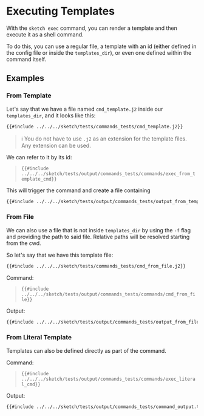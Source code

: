# Executing Templates

With the `sketch exec` command, you can render a template and then execute it as a shell command.

To do this, you can use a regular file, a template with an id (either defined in the config file or inside the `templates_dir`), or even one defined within the command itself.

## Examples

### From Template

Let's say that we have a file named `cmd_template.j2` inside our `templates_dir`, and it looks like this:

```txt
{{#include ../../../sketch/tests/commands_tests/cmd_template.j2}}
```

>ℹ️ You do not have to use `.j2` as an extension for the template files. Any extension can be used.

We can refer to it by its id:

>`{{#include ../../../sketch/tests/output/commands_tests/commands/exec_from_template_cmd}}`

This will trigger the command and create a file containing

```txt
{{#include ../../../sketch/tests/output/commands_tests/output_from_templates_dir.txt}}
```

### From File

We can also use a file that is not inside `templates_dir` by using the `-f` flag and providing the path to said file.  Relative paths will be resolved starting from the cwd.

So let's say that we have this template file:

```txt
{{#include ../../../sketch/tests/commands_tests/cmd_from_file.j2}}
```

Command:

>`{{#include ../../../sketch/tests/output/commands_tests/commands/cmd_from_file}}`

Output:

```txt
{{#include ../../../sketch/tests/output/commands_tests/output_from_file.txt}}
```

### From Literal Template

Templates can also be defined directly as part of the command.

Command: 

>`{{#include ../../../sketch/tests/output/commands_tests/commands/exec_literal_cmd}}`

Output:

```txt
{{#include ../../../sketch/tests/output/commands_tests/command_output.txt}}
```
